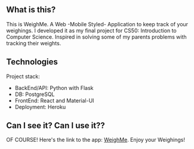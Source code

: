 ## What is this?
This is WeighMe. A Web -Mobile Styled- Application to keep track of your weighings.
I developed it as my final project for CS50: Introduction to Computer Science.
Inspired in solving some of my parents problems with tracking their weights.
	
## Technologies
Project stack:
* BackEnd/API: Python with Flask
* DB: PostgreSQL
* FrontEnd: React and Material-UI
* Deployment: Heroku

## Can I see it? Can I use it??
OF COURSE! Here's the link to the app: [WeighMe](https://weighme.herokuapp.com/). Enjoy your Weighings!